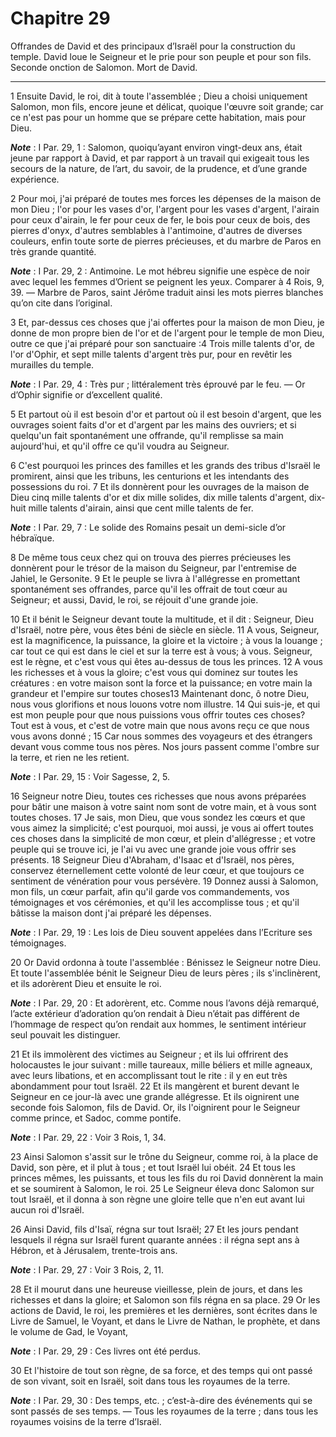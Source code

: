 # Chapitre 29

Offrandes de David et des principaux d’Israël pour la construction du temple.
David loue le Seigneur et le prie pour son peuple et pour son fils.
Seconde onction de Salomon.
Mort de David.

***

1 Ensuite David, le roi, dit à toute l'assemblée ; Dieu a choisi uniquement Salomon, mon fils, encore jeune et délicat, quoique l'œuvre soit grande; car ce n'est pas pour un homme que se prépare cette habitation, mais pour Dieu.

***Note*** :  I Par. 29, 1 : Salomon, quoiqu’ayant environ vingt-deux ans, était jeune par rapport à David, et par rapport à un travail qui exigeait tous les secours de la nature, de l’art, du savoir, de la prudence, et d’une grande expérience.

2 Pour moi, j'ai préparé de toutes mes forces les dépenses de la maison de mon Dieu ; l'or pour les vases d'or, l'argent pour les vases d'argent, l'airain pour ceux d'airain, le fer pour ceux de fer, le bois pour ceux de bois, des pierres d'onyx, d'autres semblables à l'antimoine, d'autres de diverses couleurs, enfin toute sorte de pierres précieuses, et du marbre de Paros en très grande quantité.

***Note*** :  I Par. 29, 2 : Antimoine. Le mot hébreu signifie une espèce de noir avec lequel les femmes d’Orient se peignent les yeux. Comparer à 4 Rois, 9, 39. ― Marbre de Paros, saint Jérôme traduit ainsi les mots pierres blanches qu’on cite dans l’original.

3 Et, par-dessus ces choses que j'ai offertes pour la maison de mon Dieu, je donne de mon propre bien de l'or et de l'argent pour le temple de mon Dieu, outre ce que j'ai préparé pour son sanctuaire :4 Trois mille talents d'or, de l'or d'Ophir, et sept mille talents d'argent très pur, pour en revêtir les murailles du temple.

***Note*** :  I Par. 29, 4 : Très pur ; littéralement très éprouvé par le feu. ― Or d’Ophir signifie or d’excellent qualité.

5 Et partout où il est besoin d'or et partout où il est besoin d'argent, que les ouvrages soient faits d'or et d'argent par les mains des ouvriers; et si quelqu'un fait spontanément une offrande, qu'il remplisse sa main aujourd'hui, et qu'il offre ce qu'il voudra au Seigneur.


6 C'est pourquoi les princes des familles et les grands des tribus d'Israël le promirent, ainsi que les tribuns, les centurions et les intendants des possessions du roi. 7 Et ils donnèrent pour les ouvrages de la maison de Dieu cinq mille talents d'or et dix mille solides, dix mille talents d'argent, dix-huit mille talents d'airain, ainsi que cent mille talents de fer.

***Note*** :  I Par. 29, 7 : Le solide des Romains pesait un demi-sicle d’or hébraïque.

8 De même tous ceux chez qui on trouva des pierres précieuses les donnèrent pour le trésor de la maison du Seigneur, par l'entremise de Jahiel, le Gersonite. 9 Et le peuple se livra à l'allégresse en promettant spontanément ses offrandes, parce qu'il les offrait de tout cœur au Seigneur; et aussi, David, le roi, se réjouit d'une grande joie.


10 Et il bénit le Seigneur devant toute la multitude, et il dit : Seigneur, Dieu d'Israël, notre père, vous êtes béni de siècle en siècle. 11 A vous, Seigneur, est la magnificence, la puissance, la gloire et la victoire ; à vous la louange ; car tout ce qui est dans le ciel et sur la terre est à vous; à vous. Seigneur, est le règne, et c'est vous qui êtes au-dessus de tous les princes. 12 A vous les richesses et à vous la gloire; c'est vous qui dominez sur toutes les créatures : en votre maison sont la force et la puissance; en votre main la grandeur et l'empire sur toutes choses13 Maintenant donc, ô notre Dieu, nous vous glorifions et nous louons votre nom illustre. 14 Qui suis-je, et qui est mon peuple pour que nous puissions vous offrir toutes ces choses? Tout est à vous, et c'est de votre main que nous avons reçu ce que nous vous avons donné ; 15 Car nous sommes des voyageurs et des étrangers devant vous comme tous nos pères. Nos jours passent comme l'ombre sur la terre, et rien ne les retient.

***Note*** :  I Par. 29, 15 : Voir Sagesse, 2, 5.

16 Seigneur notre Dieu, toutes ces richesses que nous avons préparées pour bâtir une maison à votre saint nom sont de votre main, et à vous sont toutes choses. 17 Je sais, mon Dieu, que vous sondez les cœurs et que vous aimez la simplicité; c'est pourquoi, moi aussi, je vous ai offert toutes ces choses dans la simplicité de mon cœur, et plein d'allégresse ; et votre peuple qui se trouve ici, je l'ai vu avec une grande joie vous offrir ses présents. 18 Seigneur Dieu d'Abraham, d'Isaac et d'Israël, nos pères, conservez éternellement cette volonté de leur cœur, et que toujours ce sentiment de vénération pour vous persévère. 19 Donnez aussi à Salomon, mon fils, un cœur parfait, afin qu'il garde vos commandements, vos témoignages et vos cérémonies, et qu'il les accomplisse tous ; et qu'il bâtisse la maison dont j'ai préparé les dépenses.

***Note*** :  I Par. 29, 19 : Les lois de Dieu souvent appelées dans l’Ecriture ses témoignages.


20 Or David ordonna à toute l'assemblée : Bénissez le Seigneur notre Dieu. Et toute l'assemblée bénit le Seigneur Dieu de leurs pères ; ils s'inclinèrent, et ils adorèrent Dieu et ensuite le roi.

***Note*** :  I Par. 29, 20 : Et adorèrent, etc. Comme nous l’avons déjà remarqué, l’acte extérieur d’adoration qu’on rendait à Dieu n’était pas différent de l’hommage de respect qu’on rendait aux hommes, le sentiment intérieur seul pouvait les distinguer.


21 Et ils immolèrent des victimes au Seigneur ; et ils lui offrirent des holocaustes le jour suivant : mille taureaux, mille béliers et mille agneaux, avec leurs libations, et en accomplissant tout le rite : il y en eut très abondamment pour tout Israël. 22 Et ils mangèrent et burent devant le Seigneur en ce jour-là avec une grande allégresse. Et ils oignirent une seconde fois Salomon, fils de David. Or, ils l'oignirent pour le Seigneur comme prince, et Sadoc, comme pontife.

***Note*** :  I Par. 29, 22 : Voir 3 Rois, 1, 34.

23 Ainsi Salomon s'assit sur le trône du Seigneur, comme roi, à la place de David, son père, et il plut à tous ; et tout Israël lui obéit. 24 Et tous les princes mêmes, les puissants, et tous les fils du roi David donnèrent la main et se soumirent à Salomon, le roi. 25 Le Seigneur éleva donc Salomon sur tout Israël, et il donna à son règne une gloire telle que n'en eut avant lui aucun roi d'Israël.


26 Ainsi David, fils d'Isaï, régna sur tout Israël; 27 Et les jours pendant lesquels il régna sur Israël furent quarante années : il régna sept ans à Hébron, et à Jérusalem, trente-trois ans.

***Note*** :  I Par. 29, 27 : Voir 3 Rois, 2, 11.

28 Et il mourut dans une heureuse vieillesse, plein de jours, et dans les richesses et dans la gloire; et Salomon son fils régna en sa place. 29 Or les actions de David, le roi, les premières et les dernières, sont écrites dans le Livre de Samuel, le Voyant, et dans le Livre de Nathan, le prophète, et dans le volume de Gad, le Voyant,

***Note*** :  I Par. 29, 29 : Ces livres ont été perdus.

30 Et l'histoire de tout son règne, de sa force, et des temps qui ont passé de son vivant, soit en Israël, soit dans tous les royaumes de la terre.

***Note*** :  I Par. 29, 30 : Des temps, etc. ; c’est-à-dire des événements qui se sont passés de ses temps. ― Tous les royaumes de la terre ; dans tous les royaumes voisins de la terre d’Israël.
